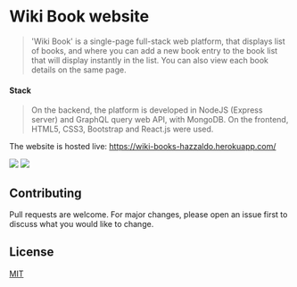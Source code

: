 # Wiki Book website

> 'Wiki Book' is a single-page full-stack web platform, that displays list of books, and where you can add a new book entry to the book list that will display instantly in the list. You can also view each book details on the same page. 

#### Stack
>On the backend, the platform is developed in NodeJS (Express server) and GraphQL query web API, with MongoDB. On the frontend, HTML5, CSS3, Bootstrap and React.js were used. 

The website is hosted live: https://wiki-books-hazzaldo.herokuapp.com/


<img src=images/how-to-use.PNG>

<img src=images/how-to-use1.PNG>

## Contributing
Pull requests are welcome. For major changes, please open an issue first to discuss what you would like to change.

## License
[MIT](https://choosealicense.com/licenses/mit/)

